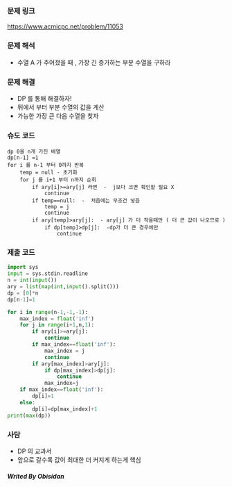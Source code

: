 ### 문제 링크
https://www.acmicpc.net/problem/11053
### 문제 해석
- 수열 A 가 주어졌을 때 , 가장 긴 증가하는 부분 수열을 구하라
### 문제 해결
- DP 를 통해 해결하자!
- 뒤에서 부터 부분 수열의 값을 계산
- 가능한 가장 큰 다음 수열을 찾자
### 슈도 코드
``` Text
dp 0을 n개 가진 배열
dp[n-1] =1
for i 를 n-1 부터 0까지 반복
	temp = null - 초기화
	for j 를 i+1 부터 n까지 순회
		if ary[i]>=ary[j] 라면  -  j보다 크면 확인할 필요 X 
			continue
		if temp==null:  -  처음에는 무조건 넣음
			temp = j
			continue
		if ary[temp]>ary[j]:  - ary[j] 가 더 작을때만 ( 더 큰 값이 나오므로 )
			if dp[temp]>dp[j]:  -dp가 더 큰 경우에만
				continue

```

### 제출 코드
``` python
import sys
input = sys.stdin.readline
n = int(input())
ary = list(map(int,input().split()))
dp = [0]*n
dp[n-1]=1

for i in range(n-1,-1,-1):
    max_index = float('inf')
    for j in range(i+1,n,1):
        if ary[i]>=ary[j]:
            continue
        if max_index==float('inf'):
            max_index = j
            continue
        if ary[max_index]>ary[j]:
            if dp[max_index]>dp[j]:
                continue
            max_index=j
    if max_index==float('inf'):
        dp[i]=1
    else:
        dp[i]=dp[max_index]+1
print(max(dp))
```

### 사담
- DP 의 교과서
- 앞으로 갈수록 값이 최대한 더 커지게 하는게 핵심
##### Writed By Obisidan